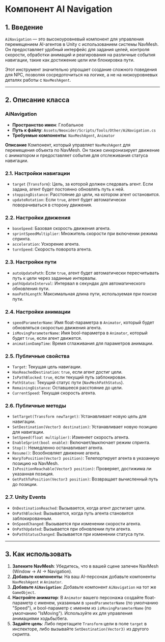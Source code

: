# Компонент AI Navigation

## 1. Введение

`AiNavigation` — это высокоуровневый компонент для управления перемещением AI-агентов в Unity с использованием системы NavMesh. Он предоставляет удобный интерфейс для задания целей, контроля скорости, обработки анимаций и реагирования на различные события навигации, такие как достижение цели или блокировка пути.

Этот инструмент значительно упрощает создание сложного поведения для NPC, позволяя сосредоточиться на логике, а не на низкоуровневых деталях работы с `NavMeshAgent`.

---

## 2. Описание класса

### AiNavigation
- **Пространство имен**: Глобальное
- **Путь к файлу**: `Assets/Neoxider/Scripts/Tools/Other/AiNavigation.cs`
- **Требуемые компоненты**: `NavMeshAgent`, `Animator`

**Описание**
Компонент, который управляет `NavMeshAgent` для перемещения объекта по NavMesh. Он также синхронизирует движение с аниматором и предоставляет события для отслеживания статуса навигации.

### 2.1. Настройки навигации
- `target` (`Transform`): Цель, за которой должен следовать агент. Если задана, агент будет постоянно обновлять путь к ней.
- `stoppingDistance`: Расстояние до цели, на котором агент остановится.
- `updateRotation`: Если `true`, агент будет автоматически поворачиваться в сторону движения.

### 2.2. Настройки движения
- `baseSpeed`: Базовая скорость движения агента.
- `sprintSpeedMultiplier`: Множитель скорости при включении режима спринта.
- `acceleration`: Ускорение агента.
- `turnSpeed`: Скорость поворота агента.

### 2.3. Настройки пути
- `autoUpdatePath`: Если `true`, агент будет автоматически пересчитывать путь к цели через заданные интервалы.
- `pathUpdateInterval`: Интервал в секундах для автоматического обновления пути.
- `maxPathLength`: Максимальная длина пути, используемая при поиске пути.

### 2.4. Настройки анимации
- `speedParameterName`: Имя float-параметра в `Animator`, который будет обновляться скоростью движения агента.
- `isMovingParameterName`: Имя bool-параметра в `Animator`, который будет `true`, если агент движется.
- `animationDampTime`: Время сглаживания для параметров анимации.

### 2.5. Публичные свойства
- `Target`: Текущая цель навигации.
- `HasReachedDestination`: `true`, если агент достиг цели.
- `IsPathBlocked`: `true`, если текущий путь заблокирован.
- `PathStatus`: Текущий статус пути (`NavMeshPathStatus`).
- `RemainingDistance`: Оставшееся расстояние до цели.
- `CurrentSpeed`: Текущая скорость агента.

### 2.6. Публичные методы
- `SetTarget(Transform newTarget)`: Устанавливает новую цель для навигации.
- `SetDestination(Vector3 destination)`: Устанавливает новую позицию для навигации.
- `SetSpeed(float multiplier)`: Изменяет скорость агента.
- `EnableSprint(bool enable)`: Включает/выключает режим спринта.
- `Stop()`: Немедленно останавливает агента.
- `Resume()`: Возобновляет движение агента.
- `WarpToPosition(Vector3 position)`: Телепортирует агента в указанную позицию на NavMesh.
- `IsPositionReachable(Vector3 position)`: Проверяет, достижима ли указанная позиция.
- `GetPathToPosition(Vector3 position)`: Возвращает вычисленный путь до позиции.

### 2.7. Unity Events
- `OnDestinationReached`: Вызывается, когда агент достигает цели.
- `OnPathBlocked`: Вызывается, когда путь агента становится заблокированным.
- `OnSpeedChanged`: Вызывается при изменении скорости агента.
- `OnPathUpdated`: Вызывается при обновлении пути агента.
- `OnPathStatusChanged`: Вызывается при изменении статуса пути.

---

## 3. Как использовать

1.  **Запеките NavMesh**: Убедитесь, что в вашей сцене запечен NavMesh (Window -> AI -> Navigation).
2.  **Добавьте компоненты**: На ваш AI-персонаж добавьте компоненты `NavMeshAgent` и `Animator`.
3.  **Добавьте `AiNavigation`**: Добавьте компонент `AiNavigation` на тот же `GameObject`.
4.  **Настройте аниматор**: В `Animator` вашего персонажа создайте float-параметр с именем, указанным в `speedParameterName` (по умолчанию "Speed"), и bool-параметр с именем из `isMovingParameterName` (по умолчанию "IsMoving"). Используйте их для управления анимациями ходьбы/бега.
5.  **Задайте цель**: Либо перетащите `Transform` цели в поле `target` в инспекторе, либо вызывайте `SetDestination(Vector3)` из другого скрипта.
